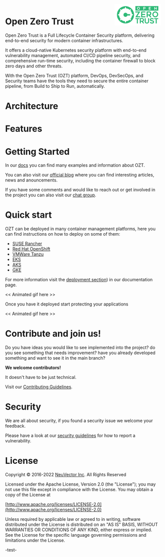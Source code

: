 <img align="right" src="https://github.com/openzt/openzerotrust/blob/main/OpenZeroTrustLogo_Green2.png" width="150px" />

# Open Zero Trust

Open Zero Trust is a Full Lifecycle Container Security platform, delivering end-to-end security for modern container infrastructures.

It offers a cloud-native Kubernetes security platform with end-to-end vulnerability management, automated CI/CD pipeline security, and comprehensive run-time security, including the container firewall to block zero days and other threats.

With the Open Zero Trust (OZT) platform, DevOps, DevSecOps, and Security teams have the tools they need to secure the entire container pipeline, from Build to Ship to Run, automatically.


# Architecture



# Features



# Getting Started

In our [docs](https://open-docs.neuvector.com) you can find many examples and information about OZT.


You can also visit our [official blog](https://blog.neuvector.com/article) where you can find interesting articles, news and anouncements.


If you have some comments and would like to reach out or get involved in the project you can also visit our [chat group]().



# Quick start

OZT can be deployed in many container management platforms, here you can find instructions on how to deploy on some of them:
+ [SUSE Rancher](https://open-docs.neuvector.com/deploying/rancher)
+ [Red Hat OpenShift](https://open-docs.neuvector.com/deploying/openshift)
+ [VMWare Tanzu]()
+ [EKS](https://open-docs.neuvector.com/deploying/publick8s)
+ [AKS](https://open-docs.neuvector.com/deploying/publick8s)
+ [GKE](https://open-docs.neuvector.com/deploying/publick8s)

For more information visit the [deployment section](https://open-docs.neuvector.com/deploying/production#planning-deployments)) in our documentation page.


<< Animated gif here >>


Once you have it deployed start protecting your applications


<< Animated gif here >>



# Contribute and join us!

Do you have ideas you would like to see implemented into the project? do you see something that needs improvement? have you already developed something and want to see it in the main branch? 


**We welcome contributors!**


It doesn't have to be just technical.


Visit our [Contributing Guidelines](neuvector/neuvector/blob/main/CONTRIBUTING.md).


# Security


We are all about security, if you found a security issue we welcome your feedback.


Please have a look at our [security guidelines](neuvector/blob/main/SECURITY.md) for how to report a vulnerability.



# License

Copyright © 2016-2022 [NeuVector Inc](https://neuvector.com). All Rights Reserved

Licensed under the Apache License, Version 2.0 (the "License");
you may not use this file except in compliance with the License.
You may obtain a copy of the License at

[http://www.apache.org/licenses/LICENSE-2.0](http://www.apache.org/licenses/LICENSE-2.0)

Unless required by applicable law or agreed to in writing, software
distributed under the License is distributed on an "AS IS" BASIS,
WITHOUT WARRANTIES OR CONDITIONS OF ANY KIND, either express or implied.
See the License for the specific language governing permissions and
limitations under the License.

-test-
